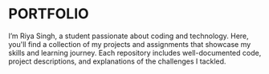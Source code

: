 # PORTFOLIO
I’m Riya Singh, a student passionate about coding and technology. Here, you'll find a collection of my projects and assignments that showcase my skills and learning journey. Each repository includes well-documented code, project descriptions, and explanations of the challenges I tackled. 
